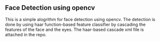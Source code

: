 ## Face Detection using opencv
This is a simple alogrithm for face detection using opencv. The detection is done by using haar function-based 
feature classifier by cascading the features of the face and the eyes.
The haar-based cascade xml file is attached in the repo.
